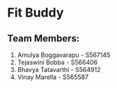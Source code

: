 # Fit Buddy

## Team Members:
1. Amulya Boggavarapu - S567145
2. Tejaswini Bobba - S566406
3. Bhavya Tatavarthi - S564912
4. Vinay Marella - S565587
